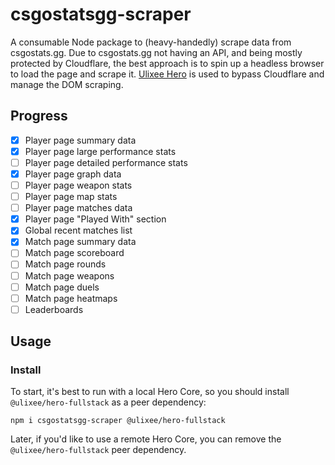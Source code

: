 # csgostatsgg-scraper

A consumable Node package to (heavy-handedly) scrape data from csgostats.gg.
Due to csgostats.gg not having an API, and being mostly protected by Cloudflare, the best approach is to spin up a headless browser to load the page and scrape it.
[Ulixee Hero](https://ulixee.org/docs/hero) is used to bypass Cloudflare and manage the DOM scraping.

## Progress

- [x] Player page summary data
- [x] Player page large performance stats
- [ ] Player page detailed performance stats
- [x] Player page graph data
- [ ] Player page weapon stats
- [ ] Player page map stats
- [ ] Player page matches data
- [x] Player page "Played With" section
- [x] Global recent matches list
- [x] Match page summary data
- [ ] Match page scoreboard
- [ ] Match page rounds
- [ ] Match page weapons
- [ ] Match page duels
- [ ] Match page heatmaps
- [ ] Leaderboards

## Usage

### Install

To start, it's best to run with a local Hero Core, so you should install `@ulixee/hero-fullstack` as a peer dependency:

```shell
npm i csgostatsgg-scraper @ulixee/hero-fullstack
```

Later, if you'd like to use a remote Hero Core, you can remove the `@ulixee/hero-fullstack` peer dependency.
